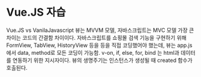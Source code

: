 # Vue.JS 자습

Vue.JS vs VanilaJavascript
뷰는 MVVM 모델, 자바스크립트는 MVC 모델
가장 큰 차이는 코드의 간결함 차이이다. 자바스크립트를 쇼핑몰 검색 기능을 구현하기 위해 FormView, TabView, HistoryView 등을
등을 직접 코딩했어야 했는데, 뷰는 app.js 에서 data, method로 모든 코딩이 가능함.
v-on, if, else, for, bind 는 html과 데이터를 연동하기 위한 지시자이다.
뷰의 생명주기는 인스턴스가 생성될 때 created 함수가 호출된다.
